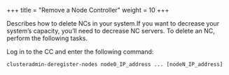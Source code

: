 +++
title = "Remove a Node Controller"
weight = 10
+++

Describes how to delete NCs in your system.If you want to decrease your system’s capacity, you’ll need to decrease NC servers. To delete an NC, perform the following tasks. 

Log in to the CC and enter the following command: 

    clusteradmin-deregister-nodes node0_IP_address ... [nodeN_IP_address]

